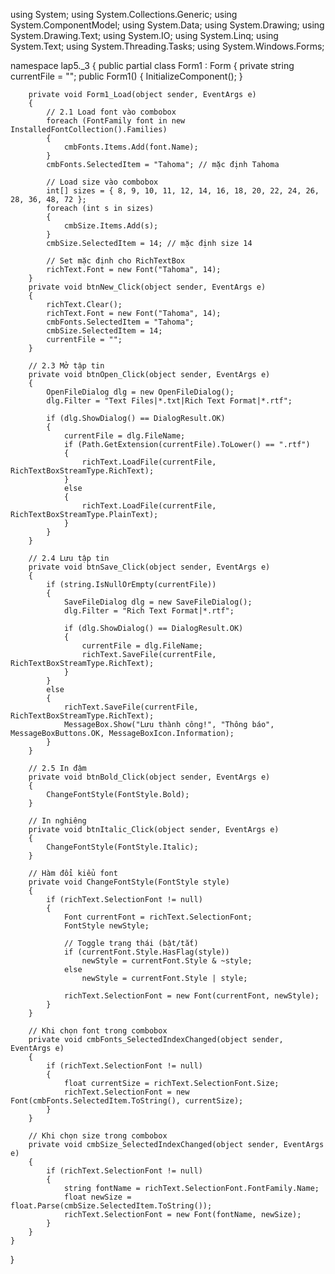 using System;
using System.Collections.Generic;
using System.ComponentModel;
using System.Data;
using System.Drawing;
using System.Drawing.Text;
using System.IO;
using System.Linq;
using System.Text;
using System.Threading.Tasks;
using System.Windows.Forms;

namespace lap5._3
{
    public partial class Form1 : Form
    {
        private string currentFile = "";
        public Form1()
        {
            InitializeComponent();
        }

        private void Form1_Load(object sender, EventArgs e)
        {
            // 2.1 Load font vào combobox
            foreach (FontFamily font in new InstalledFontCollection().Families)
            {
                cmbFonts.Items.Add(font.Name);
            }
            cmbFonts.SelectedItem = "Tahoma"; // mặc định Tahoma

            // Load size vào combobox
            int[] sizes = { 8, 9, 10, 11, 12, 14, 16, 18, 20, 22, 24, 26, 28, 36, 48, 72 };
            foreach (int s in sizes)
            {
                cmbSize.Items.Add(s);
            }
            cmbSize.SelectedItem = 14; // mặc định size 14

            // Set mặc định cho RichTextBox
            richText.Font = new Font("Tahoma", 14);
        }
        private void btnNew_Click(object sender, EventArgs e)
        {
            richText.Clear();
            richText.Font = new Font("Tahoma", 14);
            cmbFonts.SelectedItem = "Tahoma";
            cmbSize.SelectedItem = 14;
            currentFile = "";
        }

        // 2.3 Mở tập tin
        private void btnOpen_Click(object sender, EventArgs e)
        {
            OpenFileDialog dlg = new OpenFileDialog();
            dlg.Filter = "Text Files|*.txt|Rich Text Format|*.rtf";

            if (dlg.ShowDialog() == DialogResult.OK)
            {
                currentFile = dlg.FileName;
                if (Path.GetExtension(currentFile).ToLower() == ".rtf")
                {
                    richText.LoadFile(currentFile, RichTextBoxStreamType.RichText);
                }
                else
                {
                    richText.LoadFile(currentFile, RichTextBoxStreamType.PlainText);
                }
            }
        }

        // 2.4 Lưu tập tin
        private void btnSave_Click(object sender, EventArgs e)
        {
            if (string.IsNullOrEmpty(currentFile))
            {
                SaveFileDialog dlg = new SaveFileDialog();
                dlg.Filter = "Rich Text Format|*.rtf";

                if (dlg.ShowDialog() == DialogResult.OK)
                {
                    currentFile = dlg.FileName;
                    richText.SaveFile(currentFile, RichTextBoxStreamType.RichText);
                }
            }
            else
            {
                richText.SaveFile(currentFile, RichTextBoxStreamType.RichText);
                MessageBox.Show("Lưu thành công!", "Thông báo", MessageBoxButtons.OK, MessageBoxIcon.Information);
            }
        }

        // 2.5 In đậm
        private void btnBold_Click(object sender, EventArgs e)
        {
            ChangeFontStyle(FontStyle.Bold);
        }

        // In nghiêng
        private void btnItalic_Click(object sender, EventArgs e)
        {
            ChangeFontStyle(FontStyle.Italic);
        }

        // Hàm đổi kiểu font
        private void ChangeFontStyle(FontStyle style)
        {
            if (richText.SelectionFont != null)
            {
                Font currentFont = richText.SelectionFont;
                FontStyle newStyle;

                // Toggle trạng thái (bật/tắt)
                if (currentFont.Style.HasFlag(style))
                    newStyle = currentFont.Style & ~style;
                else
                    newStyle = currentFont.Style | style;

                richText.SelectionFont = new Font(currentFont, newStyle);
            }
        }

        // Khi chọn font trong combobox
        private void cmbFonts_SelectedIndexChanged(object sender, EventArgs e)
        {
            if (richText.SelectionFont != null)
            {
                float currentSize = richText.SelectionFont.Size;
                richText.SelectionFont = new Font(cmbFonts.SelectedItem.ToString(), currentSize);
            }
        }

        // Khi chọn size trong combobox
        private void cmbSize_SelectedIndexChanged(object sender, EventArgs e)
        {
            if (richText.SelectionFont != null)
            {
                string fontName = richText.SelectionFont.FontFamily.Name;
                float newSize = float.Parse(cmbSize.SelectedItem.ToString());
                richText.SelectionFont = new Font(fontName, newSize);
            }
        }
    }
}
